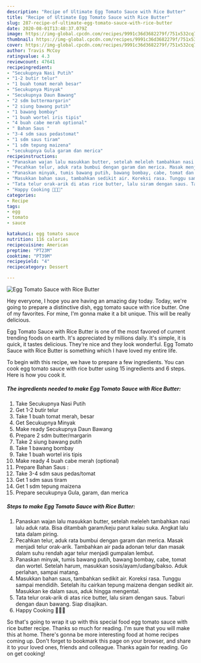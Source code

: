 ```yaml
---
description: "Recipe of Ultimate Egg Tomato Sauce with Rice Butter"
title: "Recipe of Ultimate Egg Tomato Sauce with Rice Butter"
slug: 287-recipe-of-ultimate-egg-tomato-sauce-with-rice-butter
date: 2020-08-01T13:48:37.079Z
image: https://img-global.cpcdn.com/recipes/9991c36d3682279f/751x532cq70/egg-tomato-sauce-with-rice-butter-foto-resep-utama.jpg
thumbnail: https://img-global.cpcdn.com/recipes/9991c36d3682279f/751x532cq70/egg-tomato-sauce-with-rice-butter-foto-resep-utama.jpg
cover: https://img-global.cpcdn.com/recipes/9991c36d3682279f/751x532cq70/egg-tomato-sauce-with-rice-butter-foto-resep-utama.jpg
author: Travis McCoy
ratingvalue: 4.3
reviewcount: 47641
recipeingredient:
- "Secukupnya Nasi Putih"
- "1-2 butir telur"
- "1 buah tomat merah besar"
- "Secukupnya Minyak"
- "Secukupnya Daun Bawang"
- "2 sdm buttermargarin"
- "2 siung bawang putih"
- "1 bawang bombay"
- "1 buah wortel iris tipis"
- "4 buah cabe merah optional"
- " Bahan Saus "
- "3-4 sdm saus pedastomat"
- "1 sdm saus tiram"
- "1 sdm tepung maizena"
- "secukupnya Gula garam dan merica"
recipeinstructions:
- "Panaskan wajan lalu masukkan butter, setelah meleleh tambahkan nasi lalu aduk rata. Bisa ditambah garam/keju parut kalau suka. Angkat lalu tata dalam piring."
- "Pecahkan telur, aduk rata bumbui dengan garam dan merica. Masak menjadi telur orak-arik. Tambahkan air pada adonan telur dan masak dalam suhu rendah agar telur menjadi gumpalan lembut."
- "Panaskan minyak, tumis bawang putih, bawang bombay, cabe, tomat dan wortel. Setelah harum, masukkan sosis/ayam/udang/bakso. Aduk perlahan, sampai matang."
- "Masukkan bahan saus, tambahkan sedikit air. Koreksi rasa. Tunggu sampai mendidih. Setelah itu cairkan tepung maizena dengan sedikit air. Masukkan ke dalam saus, aduk hingga mengental."
- "Tata telur orak-arik di atas rice butter, lalu siram dengan saus. Taburi dengan daun bawang. Siap disajikan."
- "Happy Cooking 💖💖💖"
categories:
- Recipe
tags:
- egg
- tomato
- sauce

katakunci: egg tomato sauce 
nutrition: 116 calories
recipecuisine: American
preptime: "PT23M"
cooktime: "PT39M"
recipeyield: "4"
recipecategory: Dessert

---
```



![Egg Tomato Sauce with Rice Butter](https://img-global.cpcdn.com/recipes/9991c36d3682279f/751x532cq70/egg-tomato-sauce-with-rice-butter-foto-resep-utama.jpg)

Hey everyone, I hope you are having an amazing day today. Today, we're going to prepare a distinctive dish, egg tomato sauce with rice butter. One of my favorites. For mine, I'm gonna make it a bit unique. This will be really delicious.



Egg Tomato Sauce with Rice Butter is one of the most favored of current trending foods on earth. It's appreciated by millions daily. It's simple, it is quick, it tastes delicious. They're nice and they look wonderful. Egg Tomato Sauce with Rice Butter is something which I have loved my entire life.


To begin with this recipe, we have to prepare a few ingredients. You can cook egg tomato sauce with rice butter using 15 ingredients and 6 steps. Here is how you cook it.

<!--inarticleads1-->

##### The ingredients needed to make Egg Tomato Sauce with Rice Butter:

1. Take Secukupnya Nasi Putih
1. Get 1-2 butir telur
1. Take 1 buah tomat merah, besar
1. Get Secukupnya Minyak
1. Make ready Secukupnya Daun Bawang
1. Prepare 2 sdm butter/margarin
1. Take 2 siung bawang putih
1. Take 1 bawang bombay
1. Take 1 buah wortel iris tipis
1. Make ready 4 buah cabe merah (optional)
1. Prepare  Bahan Saus :
1. Take 3-4 sdm saus pedas/tomat
1. Get 1 sdm saus tiram
1. Get 1 sdm tepung maizena
1. Prepare secukupnya Gula, garam, dan merica




<!--inarticleads2-->

##### Steps to make Egg Tomato Sauce with Rice Butter:

1. Panaskan wajan lalu masukkan butter, setelah meleleh tambahkan nasi lalu aduk rata. Bisa ditambah garam/keju parut kalau suka. Angkat lalu tata dalam piring.
1. Pecahkan telur, aduk rata bumbui dengan garam dan merica. Masak menjadi telur orak-arik. Tambahkan air pada adonan telur dan masak dalam suhu rendah agar telur menjadi gumpalan lembut.
1. Panaskan minyak, tumis bawang putih, bawang bombay, cabe, tomat dan wortel. Setelah harum, masukkan sosis/ayam/udang/bakso. Aduk perlahan, sampai matang.
1. Masukkan bahan saus, tambahkan sedikit air. Koreksi rasa. Tunggu sampai mendidih. Setelah itu cairkan tepung maizena dengan sedikit air. Masukkan ke dalam saus, aduk hingga mengental.
1. Tata telur orak-arik di atas rice butter, lalu siram dengan saus. Taburi dengan daun bawang. Siap disajikan.
1. Happy Cooking 💖💖💖




So that's going to wrap it up with this special food egg tomato sauce with rice butter recipe. Thanks so much for reading. I'm sure that you will make this at home. There's gonna be more interesting food at home recipes coming up. Don't forget to bookmark this page on your browser, and share it to your loved ones, friends and colleague. Thanks again for reading. Go on get cooking!
